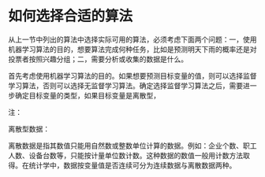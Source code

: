 # 如何选择合适的算法

从上一节中列出的算法中选择实际可用的算法，必须考虑下面两个问题：一，使用机器学习算法的目的，想要算法完成何种任务，比如是预测明天下雨的概率还是对投票者按照兴趣分组；二，需要分析或收集的数据是什么。

首先考虑使用机器学习算法的目的。如果想要预测目标变量的值，则可以选择监督学习算法，否则可以选择无监督学习算法。确定选择监督学习算法之后，需要进一步确定目标变量的类型，如果目标变量是离散型，

注：

离散型数据：

离散数据是指其数值只能用自然数或整数单位计算的数据。例如：企业个数、职工人数、设备台数等，只能按计量单位数计数。这种数据的数值一般用计数方法取得。在统计学中，数据按变量值是否连续可分为连续数据与离散数据两种。

